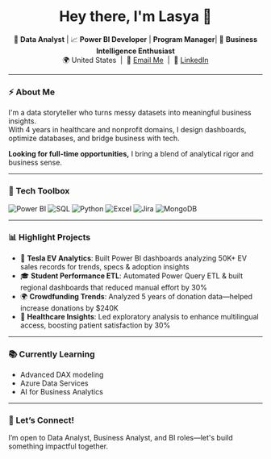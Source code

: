 <h1 align="center">Hey there, I'm Lasya 👋</h1>

<p align="center">
  🎯 <b>Data Analyst</b> | 📈 <b>Power BI Developer</b> | <b>Program Manager</b>| 🧠 <b>Business Intelligence Enthusiast</b> <br>
  🌍 United States &nbsp;|&nbsp;
  📧 <a href="mailto:inguva.lasya@gmail.com">Email Me</a> &nbsp;|&nbsp;
  💼 <a href="https://www.linkedin.com/in/lasyainguva/">LinkedIn</a>
</p>

---

### ⚡ About Me
I'm a data storyteller who turns messy datasets into meaningful business insights.  
With 4 years in healthcare and nonprofit domains, I design dashboards, optimize databases, and bridge business with tech.

 **Looking for full-time opportunities,** I bring a blend of analytical rigor and business sense.

---

### 🧰 Tech Toolbox
![Power BI](https://img.shields.io/badge/-Power%20BI-F2C811?style=flat-square&logo=power-bi&logoColor=black)
![SQL](https://img.shields.io/badge/-SQL-4479A1?style=flat-square&logo=postgresql&logoColor=white)
![Python](https://img.shields.io/badge/-Python-3776AB?style=flat-square&logo=python&logoColor=white)
![Excel](https://img.shields.io/badge/-Excel-217346?style=flat-square&logo=microsoft-excel&logoColor=white)
![Jira](https://img.shields.io/badge/-Jira-0052CC?style=flat-square&logo=jira&logoColor=white)
![MongoDB](https://img.shields.io/badge/-MongoDB-47A248?style=flat-square&logo=mongodb&logoColor=white)

---

### 📊 Highlight Projects
- 🚗 **Tesla EV Analytics**: Built Power BI dashboards analyzing 50K+ EV sales records for trends, specs & adoption insights  
- 🎓 **Student Performance ETL**: Automated Power Query ETL & built regional dashboards that reduced manual effort by 30%  
- 🌍 **Crowdfunding Trends**: Analyzed 5 years of donation data—helped increase donations by $240K  
- 🏥 **Healthcare Insights**: Led exploratory analysis to enhance multilingual access, boosting patient satisfaction by 30%  

---

### 📚 Currently Learning
- Advanced DAX modeling  
- Azure Data Services  
- AI for Business Analytics


---

### 🤝 Let’s Connect!
I’m open to Data Analyst, Business Analyst, and BI roles—let's build something impactful together.

